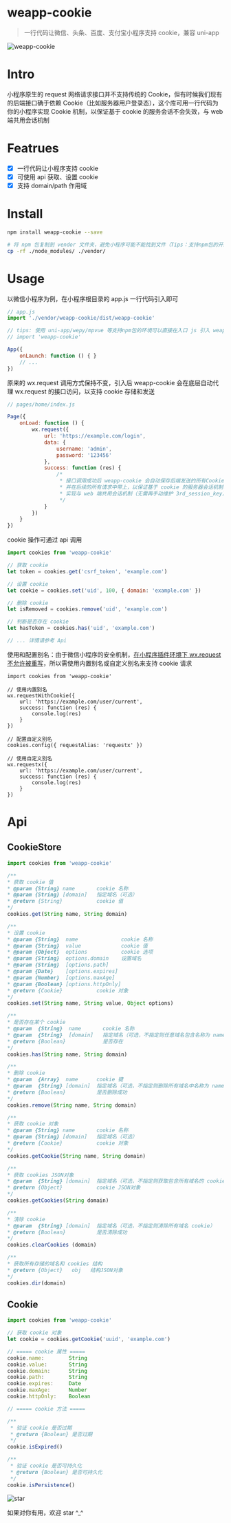 # weapp-cookie
> 一行代码让微信、头条、百度、支付宝小程序支持 cookie，兼容 uni-app

![weapp-cookie](./assets/weapp-cookie.png)

# Intro
小程序原生的 request 网络请求接口并不支持传统的 Cookie，但有时候我们现有的后端接口确于依赖 Cookie（比如服务器用户登录态），这个库可用一行代码为你的小程序实现 Cookie 机制，以保证基于 cookie 的服务会话不会失效，与 web 端共用会话机制

# Featrues
- [x] 一行代码让小程序支持 cookie
- [x] 可使用 api 获取、设置 cookie
- [x] 支持 domain/path 作用域

# Install

``` sh
npm install weapp-cookie --save

# 将 npm 包复制到 vendor 文件夹，避免小程序可能不能找到文件（Tips：支持npm包的开发环境无需此步）
cp -rf ./node_modules/ ./vendor/
```

# Usage
以微信小程序为例，在小程序根目录的 app.js 一行代码引入即可

``` js
// app.js
import './vendor/weapp-cookie/dist/weapp-cookie'

// tips: 使用 uni-app/wepy/mpvue 等支持npm包的环境可以直接在入口 js 引入 weapp-cookie 模块
// import 'weapp-cookie'

App({
    onLaunch: function () { }
    // ...
})
```

原来的 wx.request 调用方式保持不变，引入后 weapp-cookie 会在底层自动代理 wx.request 的接口访问，以支持 cookie 存储和发送

``` js
// pages/home/index.js

Page({
    onLoad: function () {
        wx.request({
            url: 'https://example.com/login',
            data: {
                username: 'admin',
                password: '123456'
            },
            success: function (res) {
                /*
                 * 接口调用成功后 weapp-cookie 会自动保存后端发送的所有Cookie（比如：SessionID）
                 * 并在后续的所有请求中带上，以保证基于 cookie 的服务器会话机制不会失效，
                 * 实现与 web 端共用会话机制（无需再手动维护 3rd_session_key） 
                 */
            }
        })
    }
})
```

cookie 操作可通过 api 调用

``` js
import cookies from 'weapp-cookie'

// 获取 cookie
let token = cookies.get('csrf_token', 'example.com')

// 设置 cookie
let cookie = cookies.set('uid', 100, { domain: 'example.com' })

// 删除 cookie
let isRemoved = cookies.remove('uid', 'example.com')

// 判断是否存在 cookie
let hasToken = cookies.has('uid', 'example.com')

// ... 详情请参考 Api

```

使用和配置别名：由于微信小程序的安全机制，[在小程序插件环境下 wx.request 不允许被重写](https://developers.weixin.qq.com/community/develop/doc/000cc0f0c70250ea51e6faa6156400)，所以需使用内置别名或自定义别名来支持 cookie 请求

```
import cookies from 'weapp-cookie'

// 使用内置别名
wx.requestWithCookie({
    url: 'https://example.com/user/current',
    success: function (res) {
        console.log(res)
    }
})

// 配置自定义别名
cookies.config({ requestAlias: 'requestx' })

// 使用自定义别名
wx.requestx({
    url: 'https://example.com/user/current',
    success: function (res) {
        console.log(res)
    }
})
```

# Api

## CookieStore
``` js
import cookies from 'weapp-cookie'

/**
* 获取 cookie 值
* @param {String} name       cookie 名称
* @param {String} [domain]   指定域名（可选）
* @return {String}           cookie 值
*/
cookies.get(String name, String domain)

/**
* 设置 cookie
* @param {String}  name              cookie 名称
* @param {String}  value             cookie 值
* @param {Object}  options           cookie 选项
* @param {String}  options.domain    设置域名
* @param {String}  [options.path]      
* @param {Date}    [options.expires]
* @param {Number}  [options.maxAge]
* @param {Boolean} [options.httpOnly]
* @return {Cookie}           cookie 对象
*/
cookies.set(String name, String value, Object options)

/**
* 是否存在某个 cookie
* @param  {String}  name       cookie 名称
* @param  {String}  [domain]   指定域名（可选，不指定则任意域名包含名称为 name 的 cokkie 即为存在）
* @return {Boolean}            是否存在
*/
cookies.has(String name, String domain)

/**
* 删除 cookie
* @param  {Array}  name      cookie 键
* @param  {String} [domain]  指定域名（可选，不指定则删除所有域名中名称为 name 的 cookie）
* @return {Boolean}          是否删除成功
*/
cookies.remove(String name, String domain)

/**
* 获取 cookie 对象
* @param {String} name       cookie 名称
* @param {String} [domain]   指定域名（可选）
* @return {Cookie}           cookie 对象
*/
cookies.getCookie(String name, String domain)

/**
* 获取 cookies JSON对象
* @param  {String} [domain]  指定域名（可选，不指定则获取包含所有域名的 cookie 值对象）
* @return {Object}           cookie JSON对象
*/
cookies.getCookies(String domain)

/**
* 清除 cookie
* @param  {String} [domain]  指定域名（可选，不指定则清除所有域名 cookie）
* @return {Boolean}          是否清除成功
*/
cookies.clearCookies (domain)

/**
* 获取所有存储的域名和 cookies 结构
* @return {Object}   obj   结构JSON对象
*/
cookies.dir(domain)

```

## Cookie
``` js
import cookies from 'weapp-cookie'

// 获取 cookie 对象
let cookie = cookies.getCookie('uuid', 'example.com')

// ===== cookie 属性 =====
cookie.name:        String
cookie.value:       String
cookie.domain:      String
cookie.path:        String
cookie.expires:     Date
cookie.maxAge:      Number
cookie.httpOnly:    Boolean

// ===== cookie 方法 =====

/**
 * 验证 cookie 是否过期
 * @return {Boolean} 是否过期
 */
cookie.isExpired()

/**
 * 验证 cookie 是否可持久化
 * @return {Boolean} 是否可持久化
 */
cookie.isPersistence()

```


![star](https://user-gold-cdn.xitu.io/2018/7/24/164ca9c0e943dcd7?w=240&h=240&f=png&s=41877)

如果对你有用，欢迎 star ^_^

